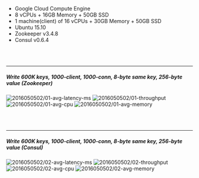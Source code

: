 

- Google Cloud Compute Engine
- 8 vCPUs + 16GB Memory + 50GB SSD
- 1 machine(client) of 16 vCPUs + 30GB Memory + 50GB SSD
- Ubuntu 15.10
- Zookeeper v3.4.8
- Consul v0.6.4



<br><br><hr>
##### Write 600K keys, 1000-client, 1000-conn, 8-byte same key, 256-byte value (Zookeeper)

<img src="https://storage.googleapis.com/dbtester-results/2016050502/01-avg-latency-ms.svg" alt="2016050502/01-avg-latency-ms">

<img src="https://storage.googleapis.com/dbtester-results/2016050502/01-throughput.svg" alt="2016050502/01-throughput">

<img src="https://storage.googleapis.com/dbtester-results/2016050502/01-avg-cpu.svg" alt="2016050502/01-avg-cpu">

<img src="https://storage.googleapis.com/dbtester-results/2016050502/01-avg-memory.svg" alt="2016050502/01-avg-memory">



<br><br><hr>
##### Write 600K keys, 1000-client, 1000-conn, 8-byte same key, 256-byte value (Consul)

<img src="https://storage.googleapis.com/dbtester-results/2016050502/02-avg-latency-ms.svg" alt="2016050502/02-avg-latency-ms">

<img src="https://storage.googleapis.com/dbtester-results/2016050502/02-throughput.svg" alt="2016050502/02-throughput">

<img src="https://storage.googleapis.com/dbtester-results/2016050502/02-avg-cpu.svg" alt="2016050502/02-avg-cpu">

<img src="https://storage.googleapis.com/dbtester-results/2016050502/02-avg-memory.svg" alt="2016050502/02-avg-memory">



